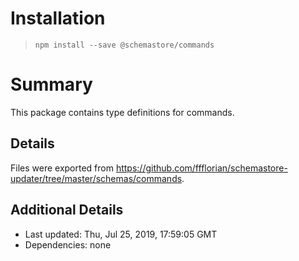 # Installation
> `npm install --save @schemastore/commands`

# Summary
This package contains type definitions for commands.

## Details
Files were exported from https://github.com/ffflorian/schemastore-updater/tree/master/schemas/commands.

## Additional Details
* Last updated: Thu, Jul 25, 2019, 17:59:05 GMT
* Dependencies: none
